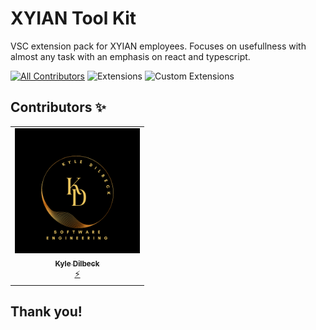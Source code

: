 # XYIAN Tool Kit 
VSC extension pack for XYIAN employees. Focuses on usefullness with almost any task with an emphasis on react and typescript. 

[![All Contributors](https://img.shields.io/badge/all_contributors-1-blue.svg?style=flat-square)](https://marketplace.visualstudio.com/items?itemName=YAMAHA.yamaha-extensionPack#contributors-:~:text=Motor%20Corperation%20USA-,Contributors,-%E2%9C%A8) ![Extensions](https://img.shields.io/badge/Extensions-30-green.svg?style=flat-square) ![Custom Extensions](https://img.shields.io/badge/Custom_Extensions-2-orange.svg?style=flat-square)




## Contributors ✨

<!-- ALL-CONTRIBUTORS-LIST:START - Do not remove or modify this section -->
<!-- prettier-ignore-start -->
<!-- markdownlint-disable -->
<table>
  <tr>
    <td align="center"><a href=https://www.linkedin.com/in/kxdilbeck/><img src=https://github.com/XYIANSoftware/images/blob/main/kxd_logos/KXD-Logo2.png?raw=true width="200px;" alt="Logo"/><br /><sub><b>Kyle Dilbeck</b></sub></a><br /><a href=https://github.com/XYIAN/yamaha-extensionPack/issues title="Developer">⚡</a></td>
   
    
</table>
<!-- markdownlint-enable -->
<!-- prettier-ignore-end -->
<!-- ALL-CONTRIBUTORS-LIST:END -->

## Thank you!

